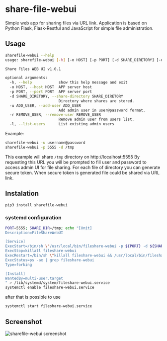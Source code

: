 # share-file-webui

Simple web app for sharing files via URL link. Application is 
based on Python Flask, Flask-Restful and JavaScript for simple file 
administration.

## Usage
```bash
sharefile-webui --help
usage: sharefile-webui [-h] [-o HOST] [-p PORT] [-d SHARE_DIRETORY] [-u ADD_USER] [-r REMOVE_USER] [-l]

Share Files WEB UI v1.0.1

optional arguments:
  -h, --help            show this help message and exit
  -o HOST, --host HOST  APP server host
  -p PORT, --port PORT  APP server port
  -d SHARE_DIRETORY, --share-directory SHARE_DIRETORY
                        Directory where shares are stored.
  -u ADD_USER, --add-user ADD_USER
                        Add admin user in user@password format.
  -r REMOVE_USER, --remove-user REMOVE_USER
                        Remove admin user from users list.
  -l, --list-users      List existing admin users
```
Example:
```bash
sharefile-webui -u username@password
sharefile-webui -p 5555 -d /tmp
```
This example will share `/tmp` directory on http://localhost:5555
By requesting this URL you will be prompted to fill user and password 
to access admin UI for file sharing. For each file of directory you can 
generate secure token. When secure token is generated file could be shared
via URL link.

## Instalation
```bash
pip3 install sharefile-webui
```

### systemd configuration
```bash
PORT=5555; SHARE_DIR=/tmp; echo "[Unit]
Description=FileShareWebUI

[Service]
ExecStart=/bin/sh \"/usr/local/bin/fileshare-webui -p ${PORT} -d ${SHARE_DIR}  >> /var/log/fileshare-webui.log 2>&1 &\"
ExecStop=killall fileshare-webui
ExecRestart=/bin/sh \"killall fileshare-webui && /usr/local/bin/fileshare-webui  -p ${PORT} -d ${SHARE_DIR} >> /var/log/fileshare-webui.log 2>&1 &\"
ExecStatus=ps -ax | grep fileshare-webui
Type=forking

[Install]
WantedBy=multi-user.target
" > /lib/systemd/system/fileshare-webui.service
systemctl enable fileshare-webui.service
```
after that is possible to use
```bash
systemctl start fileshare-webui.service
```

## Screenshot
![sharefile-webui screenshot](https://gitlab.com/alda78/sharefile-webui/-/raw/master/sharefile-webui.png)